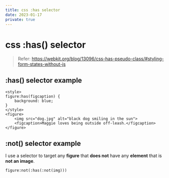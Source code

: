 ```yaml
---
title: css :has selector
date: 2023-01-17
private: true
---
```

# css :has() selector
> Refer: https://webkit.org/blog/13096/css-has-pseudo-class/#styling-form-states-without-js

## :has() selector example

    <style>
    figure:has(figcaption) {
        background: blue;
    }
    </style>
    <figure>
        <img src="dog.jpg" alt="black dog smiling in the sun">
        <figcaption>Maggie loves being outside off-leash.</figcaption>
    </figure>

## :not() selector example
I use a selector to target any **figure** that **does not** have any **element** that is **not an image**.

    figure:not(:has(:not(img)))

